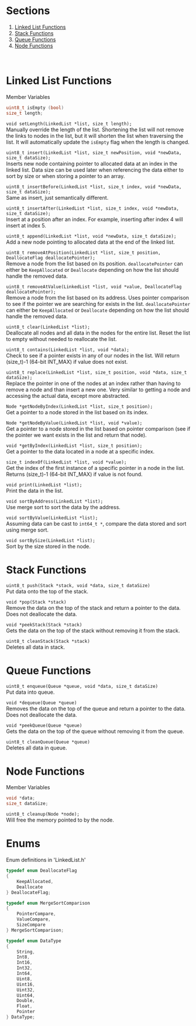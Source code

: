 # Sections
1. [Linked List Functions](#linked-list-functions)
1. [Stack Functions](#stack-functions)
1. [Queue Functions](#queue-functions)
1. [Node Functions](#node-functions)
<br>

# Linked List Functions

Member Variables
```c
uint8_t isEmpty (bool)
size_t length;
```

`void setLength(LinkedList *list, size_t length);` 
<br>
Manually override the length of the list. Shortening the list will not remove the links to nodes in the list, but it will shorten the list when traversing the list. It will automatically update the `isEmpty` flag when the length is changed.

`uint8_t insert(LinkedList *list, size_t newPosition, void *newData, size_t dataSize);`
<br>
Inserts new node containing pointer to allocated data at an index in the linked list. Data size can be used later when referencing the data either to sort by size or when storing a pointer to an array.

`uint8_t insertBefore(LinkedList *list, size_t index, void *newData, size_t dataSize);`
<br>
Same as insert, just semantically different.

`uint8_t insertAfter(LinkedList *list, size_t index, void *newData, size_t dataSize);`
<br>
Insert at a position after an index. For example, inserting after index 4 will insert at index 5.

`uint8_t append(LinkedList *list, void *newData, size_t dataSize);`
<br>
Add a new node pointing to allocated data at the end of the linked list. 

`uint8_t removeAtPosition(LinkedList *list, size_t position, DeallocateFlag deallocatePointer);`
<br>
Remove a node from the list based on its position. `deallocatePointer` can either be `KeepAllocated` or `Deallocate` depending on how the list should handle the removed data.

`uint8_t removeAtValue(LinkedList *list, void *value, DeallocateFlag deallocatePointer);`
<br>
Remove a node from the list based on its address. Uses pointer comparison to see if the pointer we are searching for exists in the list. `deallocatePointer` can either be `KeepAllocated` or `Deallocate` depending on how the list should handle the removed data.

`uint8_t clear(LinkedList *list);`
<br>
Deallocate all nodes and all data in the nodes for the entire list. Reset the list to empty without needed to reallocate the list. 

`uint8_t contains(LinkedList *list, void *data);`
<br>
Check to see if a pointer exists in any of our nodes in the list. Will return (size_t)-1 (64-bit INT_MAX) if value does not exist.

`uint8_t replace(LinkedList *list, size_t position, void *data, size_t dataSize);`
<br>
Replace the pointer in one of the nodes at an index rather than having to remove a node and than insert a new one. Very similar to getting a node and accessing the actual data, except more abstracted. 


`Node *getNodeByIndex(LinkedList *list, size_t position);`
<br>
Get a pointer to a node stored in the list based on its index.

`Node *getNodeByValue(LinkedList *list, void *value);`
<br>
Get a pointer to a node stored in the list based on pointer comparison (see if the pointer we want exists in the list and return that node).

`void *getByIndex(LinkedList *list, size_t position);`
<br>
Get a pointer to the data located in a node at a specific index.

`size_t indexOf(LinkedList *list, void *value);`
<br>
Get the index of the first instance of a specific pointer in a node in the list. Returns (size_t)-1 (64-bit INT_MAX) if value is not found.

`void print(LinkedList *list);`
<br>
Print the data in the list.

`void sortByAddress(LinkedList *list);`
<br>
Use merge sort to sort the data by the address. 

`void sortByValue(LinkedList *list);`
<br>
Assuming data can be cast to `int64_t *`, compare the data stored and sort using merge sort.  

`void sortBySize(LinkedList *list);`
<br>
Sort by the size stored in the node. 


# Stack Functions
`uint8_t push(Stack *stack, void *data, size_t dataSize)` 
<br> 
Put data onto the top of the stack.

`void *pop(Stack *stack)` 
<br>
Remove the data on the top of the stack and return a pointer to the data. Does not deallocate the data.

`void *peekStack(Stack *stack)` 
<br>
Gets the data on the top of the stack without removing it from the stack.

`uint8_t cleanStack(Stack *stack)` 
<br>
Deletes all data in stack.

# Queue Functions

`uint8_t enqueue(Queue *queue, void *data, size_t dataSize)`
<br>
Put data into queue.

`void *dequeue(Queue *queue)`
<br>
Removes the data on the top of the queue and return a pointer to the data. Does not deallocate the data.

`void *peekQueue(Queue *queue)` 
<br>
Gets the data on the top of the queue without removing it from the queue.

`uint8_t cleanQueue(Queue *queue)`
<br>
Deletes all data in queue.

# Node Functions

Member Variables
```c
void *data;
size_t dataSize;
```

`uint8_t cleanup(Node *node);`
<br>
Will free the memory pointed to by the node.

# Enums
Enum definitions in 'LinkedList.h'
```c
typedef enum DeallocateFlag
{
    KeepAllocated,
    Deallocate
} DeallocateFlag;

typedef enum MergeSortComparison
{
    PointerCompare,
    ValueCompare,
    SizeCompare
} MergeSortComparison;

typedef enum DataType
{
    String,
    Int8,
    Int16,
    Int32,
    Int64,
    Uint8,
    Uint16,
    Uint32,
    Uint64,
    Double,
    Float,
    Pointer
} DataType;
```
